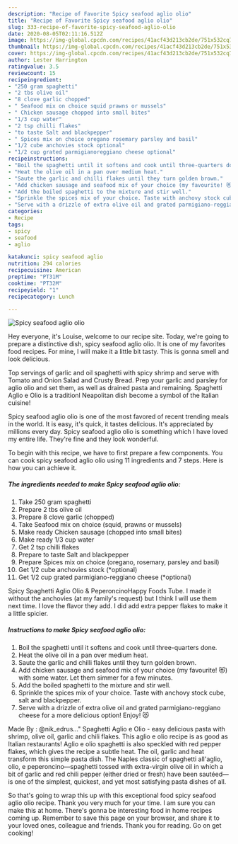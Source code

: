 ```yaml
---
description: "Recipe of Favorite Spicy seafood aglio olio"
title: "Recipe of Favorite Spicy seafood aglio olio"
slug: 333-recipe-of-favorite-spicy-seafood-aglio-olio
date: 2020-08-05T02:11:16.512Z
image: https://img-global.cpcdn.com/recipes/41acf43d213cb2de/751x532cq70/spicy-seafood-aglio-olio-recipe-main-photo.jpg
thumbnail: https://img-global.cpcdn.com/recipes/41acf43d213cb2de/751x532cq70/spicy-seafood-aglio-olio-recipe-main-photo.jpg
cover: https://img-global.cpcdn.com/recipes/41acf43d213cb2de/751x532cq70/spicy-seafood-aglio-olio-recipe-main-photo.jpg
author: Lester Harrington
ratingvalue: 3.5
reviewcount: 15
recipeingredient:
- "250 gram spaghetti"
- "2 tbs olive oil"
- "8 clove garlic chopped"
- " Seafood mix on choice squid prawns or mussels"
- " Chicken sausage chopped into small bites"
- "1/3 cup water"
- "2 tsp chilli flakes"
- "to taste Salt and blackpepper"
- " Spices mix on choice oregano rosemary parsley and basil"
- "1/2 cube anchovies stock optional"
- "1/2 cup grated parmigianoreggiano cheese optional"
recipeinstructions:
- "Boil the spaghetti until it softens and cook until three-quarters done."
- "Heat the olive oil in a pan over medium heat."
- "Saute the garlic and chilli flakes until they turn golden brown."
- "Add chicken sausage and seafood mix of your choice (my favourite! 😻) with some water. Let them simmer for a few minutes."
- "Add the boiled spaghetti to the mixture and stir well."
- "Sprinkle the spices mix of your choice. Taste with anchovy stock cube, salt and blackpepper."
- "Serve with a drizzle of extra olive oil and grated parmigiano-reggiano cheese for a more delicious option! Enjoy! 😻"
categories:
- Recipe
tags:
- spicy
- seafood
- aglio

katakunci: spicy seafood aglio 
nutrition: 294 calories
recipecuisine: American
preptime: "PT31M"
cooktime: "PT32M"
recipeyield: "1"
recipecategory: Lunch

---
```



![Spicy seafood aglio olio](https://img-global.cpcdn.com/recipes/41acf43d213cb2de/751x532cq70/spicy-seafood-aglio-olio-recipe-main-photo.jpg)

Hey everyone, it's Louise, welcome to our recipe site. Today, we're going to prepare a distinctive dish, spicy seafood aglio olio. It is one of my favorites food recipes. For mine, I will make it a little bit tasty. This is gonna smell and look delicious.

Top servings of garlic and oil spaghetti with spicy shrimp and serve with Tomato and Onion Salad and Crusty Bread. Prep your garlic and parsley for aglio olio and set them, as well as drained pasta and remaining. Spaghetti Aglio e Olio is a traditionl Neapolitan dish become a symbol of the Italian cuisine!

Spicy seafood aglio olio is one of the most favored of recent trending meals in the world. It is easy, it's quick, it tastes delicious. It's appreciated by millions every day. Spicy seafood aglio olio is something which I have loved my entire life. They're fine and they look wonderful.


To begin with this recipe, we have to first prepare a few components. You can cook spicy seafood aglio olio using 11 ingredients and 7 steps. Here is how you can achieve it.

<!--inarticleads1-->

##### The ingredients needed to make Spicy seafood aglio olio:

1. Take 250 gram spaghetti
1. Prepare 2 tbs olive oil
1. Prepare 8 clove garlic (chopped)
1. Take  Seafood mix on choice (squid, prawns or mussels)
1. Make ready  Chicken sausage (chopped into small bites)
1. Make ready 1/3 cup water
1. Get 2 tsp chilli flakes
1. Prepare to taste Salt and blackpepper
1. Prepare  Spices mix on choice (oregano, rosemary, parsley and basil)
1. Get 1/2 cube anchovies stock (*optional)
1. Get 1/2 cup grated parmigiano-reggiano cheese (*optional)


Spicy Spaghetti Aglio Olio &amp; PeperoncinoHappy Foods Tube. I made it without the anchovies (at my family&#39;s request) but I think I will use them next time. I love the flavor they add. I did add extra pepper flakes to make it a little spicier. 

<!--inarticleads2-->

##### Instructions to make Spicy seafood aglio olio:

1. Boil the spaghetti until it softens and cook until three-quarters done.
1. Heat the olive oil in a pan over medium heat.
1. Saute the garlic and chilli flakes until they turn golden brown.
1. Add chicken sausage and seafood mix of your choice (my favourite! 😻) with some water. Let them simmer for a few minutes.
1. Add the boiled spaghetti to the mixture and stir well.
1. Sprinkle the spices mix of your choice. Taste with anchovy stock cube, salt and blackpepper.
1. Serve with a drizzle of extra olive oil and grated parmigiano-reggiano cheese for a more delicious option! Enjoy! 😻


Made By : @nik_edrus…&#34; Spaghetti Aglio e Olio - easy delicious pasta with shrimp, olive oil, garlic and chili flakes. This aglio e olio recipe is as good as Italian restaurants! Aglio e olio spaghetti is also speckled with red pepper flakes, which gives the recipe a subtle heat. The oil, garlic and heat transform this simple pasta dish. The Naples classic of spaghetti all&#39;aglio, olio, e peperoncino—spaghetti tossed with extra-virgin olive oil in which a bit of garlic and red chili pepper (either dried or fresh) have been sautéed—is one of the simplest, quickest, and yet most satisfying pasta dishes of all. 

So that's going to wrap this up with this exceptional food spicy seafood aglio olio recipe. Thank you very much for your time. I am sure you can make this at home. There's gonna be interesting food in home recipes coming up. Remember to save this page on your browser, and share it to your loved ones, colleague and friends. Thank you for reading. Go on get cooking!
